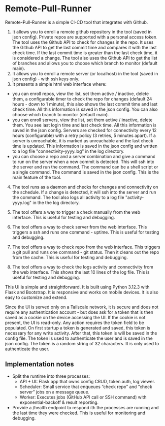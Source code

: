 # Remote-Pull-Runner

Remote-Pull-Runner is a simple CI-CD tool that integrates with Github. 

1) It allows you to enroll a remote github repository in the tool (saved in json config).
Private repos are supported with a personal access token. The tool uses the Github API to check for changes in the repo. It uses the Github API to get the last commit time and compares it with the last check time. If the last commit time is greater than the last check time, it is considered a change. The tool also uses the Github API to get the list of branches and allows you to choose which branch to monitor (default main).
2) It allows you to enroll a remote server (or localhost) in the tool (saved in json config) - with ssh keys only. 
3) It presents a simple html web interface where: 
  - you can enroll repos, view the list, set them active / inactive, delete them, a configurable timer to check the repo for changes (default 24 hours - down to 1 minute), this also shows the last commit time and last check time. All this information is saved in the json config. You can also choose which branch to monitor (default main). 
  - you can enroll servers, view the list, set them active / inactive, delete them. You see last login time and last check time. All this information is saved in the json config. Servers are checked for connectivity every 12 hours (configurable) with a retry policy (3 retries, 5 minutes apart). If a server is unreachable, it is marked as unreachable and the last check time is updated. This information is saved in the json config and written to a log file "connectivity-yyyy.log" in the log directory. 
  - you can choose a repo and a server combination and give a command to run on the server when a new commit is detected. This will ssh into the server and run the command. The command can be a shell script or a single command. The command is saved in the json config. This is the main feature of the tool.
4) The tool runs as a daemon and checks for changes and connectivity on the schedule. If a change is detected, it will ssh into the server and run the command. The tool also logs all activity to a log file "activity-yyyy.log" in the the log directory.
5) The tool offers a way to trigger a check manually from the web interface. This is useful for testing and debugging.
6) The tool offers a way to check server from the web interface. This triggers a ssh and runs one command - uptime. This is useful for testing and debugging.
7) The tool offers a way to check repo from the web interface. This triggers a git pull and runs one command - git status. Then it cleans out the repo from the cache. This is useful for testing and debugging.


8) The tool offers a way to check the logs activity and connectivity from the web interface. This shows the last 10 lines of the log file. This is useful for testing and debugging.


This UI is simple and straightforward. It is built using Python 3.12.3 with Flask and Bootstrap. It is responsive and works on mobile devices. It is also easy to customize and extend. 

Since the UI is served only on a Tailscale network, it is secure and does not require any authentication account - but does ask for a token that is then saved as a cookie on the device accessing the UI. If the cookie is not present, the UI is read-only. Any action requires the token field to be populated. On first startup a token is generated and saved, this token is necessary for any write activity. After that, this token is will be saved in the config file. The token is used to authenticate the user and is saved in the json config. The token is a random string of 32 characters. It is only used to authenticate the user. 

## Implementation notes
- Split the runtime into three processes:
  - API + UI: Flask app that owns config CRUD, token auth, log viewer.
  - Scheduler: Small service that enqueues “check repo” and “check server” jobs on a message queue.
  - Worker: Executes jobs (GitHub API call or SSH command) with exponential-backoff & result reporting.
- Provide a /health endpoint to respond ith the processes are running and the last time they were checked. This is useful for monitoring and debugging.


